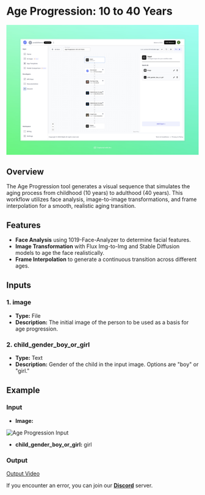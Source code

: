 # Age Progression: 10 to 40 Years

<img src="images/age-transition-10-to-40-full.jpeg" alt="Age Progression 10 to 40 Years">

## Overview
The Age Progression tool generates a visual sequence that simulates the aging process from childhood (10 years) to adulthood (40 years). This workflow utilizes face analysis, image-to-image transformations, and frame interpolation for a smooth, realistic aging transition.

## Features
- **Face Analysis** using 1019-Face-Analyzer to determine facial features.
- **Image Transformation** with Flux Img-to-Img and Stable Diffusion models to age the face realistically.
- **Frame Interpolation** to generate a continuous transition across different ages.

## Inputs

### 1. image
- **Type:** File 
- **Description:** The initial image of the person to be used as a basis for age progression.

### 2. child_gender_boy_or_girl
- **Type:** Text 
- **Description:** Gender of the child in the input image. Options are "boy" or "girl."

## Example

### Input
- **Image:** 

<img src="https://storage.googleapis.com/magicpoint/models/women.png" alt="Age Progression Input" width="300">

- **child_gender_boy_or_girl:** girl

### Output
[Output Video](https://storage.googleapis.com/magicpoint/github-outputs/age-progression-10-to-40-output.mp4)

If you encounter an error, you can join our <b><a href="https://discord.com/invite/yzZD4ZxBPt" target="_blank">Discord</a></b> server.
